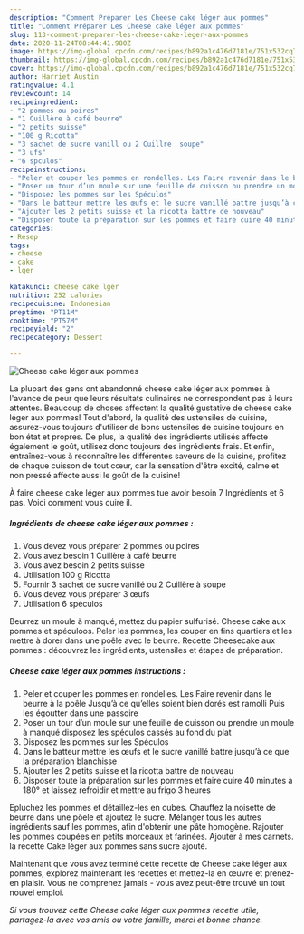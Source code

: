 ```yaml
---
description: "Comment Préparer Les Cheese cake léger aux pommes"
title: "Comment Préparer Les Cheese cake léger aux pommes"
slug: 113-comment-preparer-les-cheese-cake-leger-aux-pommes
date: 2020-11-24T08:44:41.980Z
image: https://img-global.cpcdn.com/recipes/b892a1c476d7181e/751x532cq70/cheese-cake-leger-aux-pommes-photo-principale-de-la-recette.jpg
thumbnail: https://img-global.cpcdn.com/recipes/b892a1c476d7181e/751x532cq70/cheese-cake-leger-aux-pommes-photo-principale-de-la-recette.jpg
cover: https://img-global.cpcdn.com/recipes/b892a1c476d7181e/751x532cq70/cheese-cake-leger-aux-pommes-photo-principale-de-la-recette.jpg
author: Harriet Austin
ratingvalue: 4.1
reviewcount: 14
recipeingredient:
- "2 pommes ou poires"
- "1 Cuillère à café beurre"
- "2 petits suisse"
- "100 g Ricotta"
- "3 sachet de sucre vanill ou 2 Cuillre  soupe"
- "3 ufs"
- "6 spculos"
recipeinstructions:
- "Peler et couper les pommes en rondelles. Les Faire revenir dans le beurre à la poêle Jusqu’à ce qu’elles soient bien dorés est ramolli Puis les égoutter dans une passoire"
- "Poser un tour d’un moule sur une feuille de cuisson ou prendre un moule à manqué disposez les spéculos cassés au fond du plat"
- "Disposez les pommes sur les Spéculos"
- "Dans le batteur mettre les œufs et le sucre vanillé battre jusqu’à ce que la préparation blanchisse"
- "Ajouter les 2 petits suisse et la ricotta battre de nouveau"
- "Disposer toute la préparation sur les pommes et faire cuire 40 minutes à 180° et laissez refroidir et mettre au frigo 3 heures"
categories:
- Resep
tags:
- cheese
- cake
- lger

katakunci: cheese cake lger 
nutrition: 252 calories
recipecuisine: Indonesian
preptime: "PT11M"
cooktime: "PT57M"
recipeyield: "2"
recipecategory: Dessert

---
```



![Cheese cake léger aux pommes](https://img-global.cpcdn.com/recipes/b892a1c476d7181e/751x532cq70/cheese-cake-leger-aux-pommes-photo-principale-de-la-recette.jpg)

La plupart des gens ont abandonné cheese cake léger aux pommes à l'avance de peur que leurs résultats culinaires ne correspondent pas à leurs attentes. Beaucoup de choses affectent la qualité gustative de cheese cake léger aux pommes! Tout d'abord, la qualité des ustensiles de cuisine, assurez-vous toujours d'utiliser de bons ustensiles de cuisine toujours en bon état et propres. De plus, la qualité des ingrédients utilisés affecte également le goût, utilisez donc toujours des ingrédients frais. Et enfin, entraînez-vous à reconnaître les différentes saveurs de la cuisine, profitez de chaque cuisson de tout cœur, car la sensation d'être excité, calme et non pressé affecte aussi le goût de la cuisine!

<!--inarticleads1-->

À faire cheese cake léger aux pommes tue avoir besoin 7 Ingrédients et 6 pas. Voici comment vous cuire il.

##### Ingrédients de cheese cake léger aux pommes :

1. Vous devez vous préparer 2 pommes ou poires
1. Vous avez besoin 1 Cuillère à café beurre
1. Vous avez besoin 2 petits suisse
1. Utilisation 100 g Ricotta
1. Fournir 3 sachet de sucre vanillé ou 2 Cuillère à soupe
1. Vous devez vous préparer 3 œufs
1. Utilisation 6 spéculos


Beurrez un moule à manqué, mettez du papier sulfurisé. Cheese cake aux pommes et spéculoos. Peler les pommes, les couper en fins quartiers et les mettre à dorer dans une poêle avec le beurre. Recette Cheesecake aux pommes : découvrez les ingrédients, ustensiles et étapes de préparation. 

<!--inarticleads2-->

##### Cheese cake léger aux pommes instructions :

1. Peler et couper les pommes en rondelles. Les Faire revenir dans le beurre à la poêle Jusqu’à ce qu’elles soient bien dorés est ramolli Puis les égoutter dans une passoire
1. Poser un tour d’un moule sur une feuille de cuisson ou prendre un moule à manqué disposez les spéculos cassés au fond du plat
1. Disposez les pommes sur les Spéculos
1. Dans le batteur mettre les œufs et le sucre vanillé battre jusqu’à ce que la préparation blanchisse
1. Ajouter les 2 petits suisse et la ricotta battre de nouveau
1. Disposer toute la préparation sur les pommes et faire cuire 40 minutes à 180° et laissez refroidir et mettre au frigo 3 heures


Epluchez les pommes et détaillez-les en cubes. Chauffez la noisette de beurre dans une pôele et ajoutez le sucre. Mélanger tous les autres ingrédients sauf les pommes, afin d&#39;obtenir une pâte homogène. Rajouter les pommes coupées en petits morceaux et farinées. Ajouter à mes carnets. la recette Cake léger aux pommes sans sucre ajouté. 

<!--inarticleads1-->

<p>
Maintenant que vous avez terminé cette recette de Cheese cake léger aux pommes, explorez maintenant les recettes et mettez-la en œuvre et prenez-en plaisir. Vous ne comprenez jamais - vous avez peut-être trouvé un tout nouvel emploi.
</p>

<p>
<i>Si vous trouvez cette Cheese cake léger aux pommes recette utile, partagez-la avec vos amis ou votre famille, merci et bonne chance.</i>
</p>
